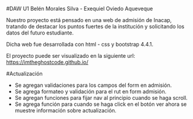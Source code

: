 #DAW U1 Belén Morales Silva - Exequiel Oviedo Aqueveque

Nuestro proyecto está pensado en una web de admisión de Inacap, 
tratando de destacar los puntos fuertes de la institución y solicitando los datos del futuro estudiante.

Dicha web fue desarrollada con html - css y bootstrap 4.4.1.

El proyecto puede ser visualizado en la siguiente url: https://imtheghostcode.github.io/

#Actualización

- Se agregan validaciones para los campos del form en admisión.
- Se agrega formateo y validación para el rut en form admisión.
- Se agregan funciones para fijar nav al principio cuando se haga scroll.
- Se agrega función para cuando se haga click en el botón ver ahora se muestre información sobre actualización.
